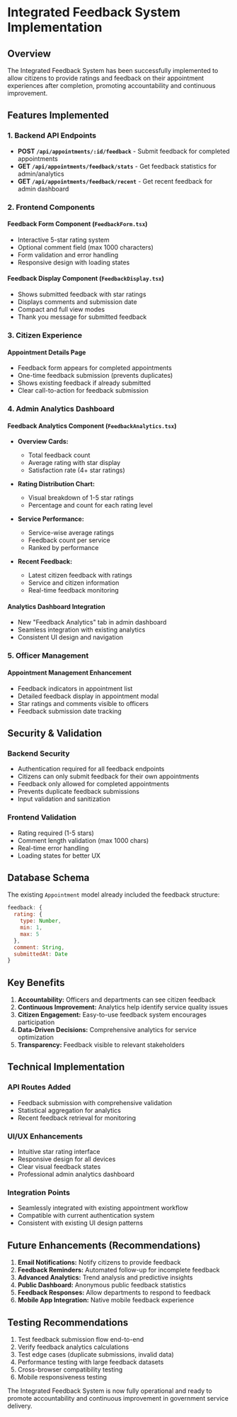 # Integrated Feedback System Implementation

## Overview
The Integrated Feedback System has been successfully implemented to allow citizens to provide ratings and feedback on their appointment experiences after completion, promoting accountability and continuous improvement.

## Features Implemented

### 1. Backend API Endpoints
- **POST `/api/appointments/:id/feedback`** - Submit feedback for completed appointments
- **GET `/api/appointments/feedback/stats`** - Get feedback statistics for admin/analytics
- **GET `/api/appointments/feedback/recent`** - Get recent feedback for admin dashboard

### 2. Frontend Components

#### Feedback Form Component (`FeedbackForm.tsx`)
- Interactive 5-star rating system
- Optional comment field (max 1000 characters)
- Form validation and error handling
- Responsive design with loading states

#### Feedback Display Component (`FeedbackDisplay.tsx`)
- Shows submitted feedback with star ratings
- Displays comments and submission date
- Compact and full view modes
- Thank you message for submitted feedback

### 3. Citizen Experience

#### Appointment Details Page
- Feedback form appears for completed appointments
- One-time feedback submission (prevents duplicates)
- Shows existing feedback if already submitted
- Clear call-to-action for feedback submission

### 4. Admin Analytics Dashboard

#### Feedback Analytics Component (`FeedbackAnalytics.tsx`)
- **Overview Cards:**
  - Total feedback count
  - Average rating with star display
  - Satisfaction rate (4+ star ratings)
  
- **Rating Distribution Chart:**
  - Visual breakdown of 1-5 star ratings
  - Percentage and count for each rating level
  
- **Service Performance:**
  - Service-wise average ratings
  - Feedback count per service
  - Ranked by performance
  
- **Recent Feedback:**
  - Latest citizen feedback with ratings
  - Service and citizen information
  - Real-time feedback monitoring

#### Analytics Dashboard Integration
- New "Feedback Analytics" tab in admin dashboard
- Seamless integration with existing analytics
- Consistent UI design and navigation

### 5. Officer Management

#### Appointment Management Enhancement
- Feedback indicators in appointment list
- Detailed feedback display in appointment modal
- Star ratings and comments visible to officers
- Feedback submission date tracking

## Security & Validation

### Backend Security
- Authentication required for all feedback endpoints
- Citizens can only submit feedback for their own appointments
- Feedback only allowed for completed appointments
- Prevents duplicate feedback submissions
- Input validation and sanitization

### Frontend Validation
- Rating required (1-5 stars)
- Comment length validation (max 1000 chars)
- Real-time error handling
- Loading states for better UX

## Database Schema
The existing `Appointment` model already included the feedback structure:
```javascript
feedback: {
  rating: {
    type: Number,
    min: 1,
    max: 5
  },
  comment: String,
  submittedAt: Date
}
```

## Key Benefits

1. **Accountability:** Officers and departments can see citizen feedback
2. **Continuous Improvement:** Analytics help identify service quality issues
3. **Citizen Engagement:** Easy-to-use feedback system encourages participation
4. **Data-Driven Decisions:** Comprehensive analytics for service optimization
5. **Transparency:** Feedback visible to relevant stakeholders

## Technical Implementation

### API Routes Added
- Feedback submission with comprehensive validation
- Statistical aggregation for analytics
- Recent feedback retrieval for monitoring

### UI/UX Enhancements
- Intuitive star rating interface
- Responsive design for all devices
- Clear visual feedback states
- Professional admin analytics dashboard

### Integration Points
- Seamlessly integrated with existing appointment workflow
- Compatible with current authentication system
- Consistent with existing UI design patterns

## Future Enhancements (Recommendations)

1. **Email Notifications:** Notify citizens to provide feedback
2. **Feedback Reminders:** Automated follow-up for incomplete feedback
3. **Advanced Analytics:** Trend analysis and predictive insights
4. **Public Dashboard:** Anonymous public feedback statistics
5. **Feedback Responses:** Allow departments to respond to feedback
6. **Mobile App Integration:** Native mobile feedback experience

## Testing Recommendations

1. Test feedback submission flow end-to-end
2. Verify feedback analytics calculations
3. Test edge cases (duplicate submissions, invalid data)
4. Performance testing with large feedback datasets
5. Cross-browser compatibility testing
6. Mobile responsiveness testing

The Integrated Feedback System is now fully operational and ready to promote accountability and continuous improvement in government service delivery.
